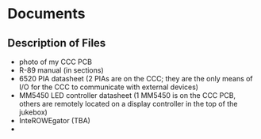 # Documents

## Description of Files

- photo of my CCC PCB 
- R-89 manual (in sections)
- 6520 PIA datasheet (2 PIAs are on the CCC; they are the only means of I/O for the CCC to communicate with external devices)
- MM5450 LED controller datasheet (1 MM5450 is on the CCC PCB, others are remotely located on a display controller in the top of the jukebox)
- InteROWEgator (TBA)
- 

